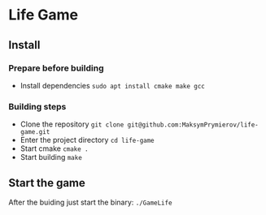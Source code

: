 # Life Game

## Install

### Prepare before building
* Install dependencies `sudo apt install cmake make gcc`

### Building steps
* Clone the repository `git clone git@github.com:MaksymPrymierov/life-game.git`
* Enter the project directory `cd life-game`
* Start cmake `cmake .`
* Start building `make`

## Start the game
After the buiding just start the binary:
`./GameLife`

